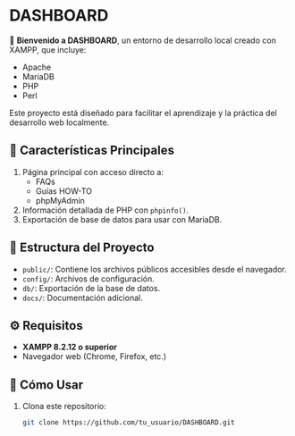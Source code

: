 # DASHBOARD

🚀 **Bienvenido a DASHBOARD**, un entorno de desarrollo local creado con XAMPP, que incluye:
- Apache
- MariaDB
- PHP
- Perl

Este proyecto está diseñado para facilitar el aprendizaje y la práctica del desarrollo web localmente.

## 🌟 Características Principales
1. Página principal con acceso directo a:
   - FAQs
   - Guías HOW-TO
   - phpMyAdmin
2. Información detallada de PHP con `phpinfo()`.
3. Exportación de base de datos para usar con MariaDB.

## 📂 Estructura del Proyecto
- `public/`: Contiene los archivos públicos accesibles desde el navegador.
- `config/`: Archivos de configuración.
- `db/`: Exportación de la base de datos.
- `docs/`: Documentación adicional.

## ⚙️ Requisitos
- **XAMPP 8.2.12 o superior**
- Navegador web (Chrome, Firefox, etc.)

## 🚀 Cómo Usar
1. Clona este repositorio:
   ```bash
   git clone https://github.com/tu_usuario/DASHBOARD.git
